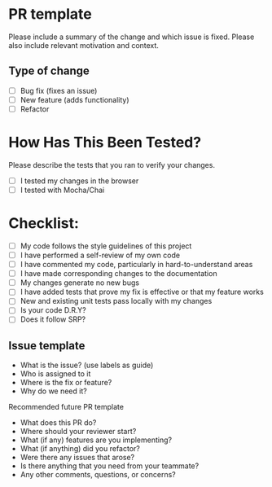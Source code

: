 # PR template

Please include a summary of the change and which issue is fixed. Please also include relevant motivation and context.

## Type of change

- [ ]  Bug fix (fixes an issue)
- [ ]  New feature (adds functionality)
- [ ]  Refactor

# How Has This Been Tested?

Please describe the tests that you ran to verify your changes.

- [ ]  I tested my changes in the browser
- [ ]  I tested with Mocha/Chai

# Checklist:

- [ ]  My code follows the style guidelines of this project
- [ ]  I have performed a self-review of my own code
- [ ]  I have commented my code, particularly in hard-to-understand areas
- [ ]  I have made corresponding changes to the documentation
- [ ]  My changes generate no new bugs
- [ ]  I have added tests that prove my fix is effective or that my feature works
- [ ]  New and existing unit tests pass locally with my changes
- [ ]  Is your code D.R.Y?
- [ ]  Does it follow SRP?

## Issue template

- What is the issue? (use labels as guide)
- Who is assigned to it
- Where is the fix or feature?
- Why do we need it?

Recommended future PR template

- What does this PR do?
- Where should your reviewer start?
- What (if any) features are you implementing?
- What (if anything) did you refactor?
- Were there any issues that arose?
- Is there anything that you need from your teammate?
- Any other comments, questions, or concerns?
